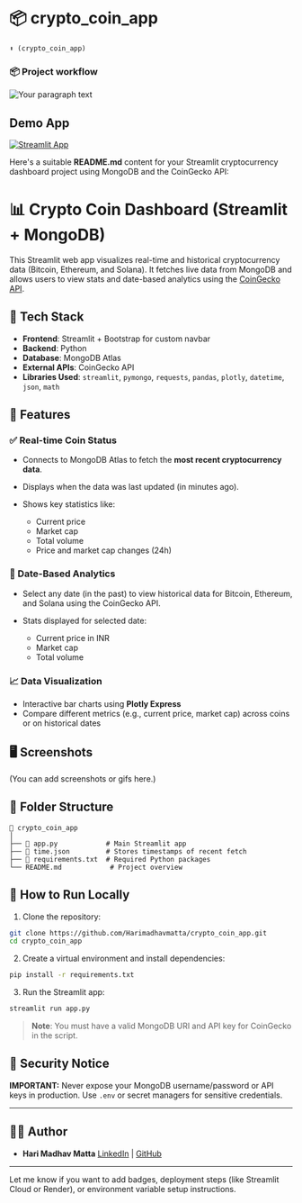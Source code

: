 # 📦 crypto_coin_app 
```
⬆️ (crypto_coin_app)
```

### 📦 Project workflow
![Your paragraph text](https://github.com/user-attachments/assets/9494ba33-dcd4-499f-b21d-edf2e6d43b58)


## Demo App

[![Streamlit App](https://static.streamlit.io/badges/streamlit_badge_black_white.svg)](https://my-crypto-coin-app.streamlit.app/)

Here's a suitable **README.md** content for your Streamlit cryptocurrency dashboard project using MongoDB and the CoinGecko API:


# 📊 Crypto Coin Dashboard (Streamlit + MongoDB)

This Streamlit web app visualizes real-time and historical cryptocurrency data (Bitcoin, Ethereum, and Solana). It fetches live data from MongoDB and allows users to view stats and date-based analytics using the [CoinGecko API](https://www.coingecko.com/en/api/documentation).

## 🔧 Tech Stack

* **Frontend**: Streamlit + Bootstrap for custom navbar
* **Backend**: Python
* **Database**: MongoDB Atlas
* **External APIs**: CoinGecko API
* **Libraries Used**: `streamlit`, `pymongo`, `requests`, `pandas`, `plotly`, `datetime`, `json`, `math`

## 🚀 Features

### ✅ Real-time Coin Status

* Connects to MongoDB Atlas to fetch the **most recent cryptocurrency data**.
* Displays when the data was last updated (in minutes ago).
* Shows key statistics like:

  * Current price
  * Market cap
  * Total volume
  * Price and market cap changes (24h)

### 📅 Date-Based Analytics

* Select any date (in the past) to view historical data for Bitcoin, Ethereum, and Solana using the CoinGecko API.
* Stats displayed for selected date:

  * Current price in INR
  * Market cap
  * Total volume

### 📈 Data Visualization

* Interactive bar charts using **Plotly Express**
* Compare different metrics (e.g., current price, market cap) across coins or on historical dates

## 🖥️ Screenshots

(You can add screenshots or gifs here.)

## 📂 Folder Structure

```
📁 crypto_coin_app
│
├── 📄 app.py            # Main Streamlit app
├── 📄 time.json         # Stores timestamps of recent fetch
├── 📄 requirements.txt  # Required Python packages
└── README.md            # Project overview
```

## 🧪 How to Run Locally

1. Clone the repository:

```bash
git clone https://github.com/Harimadhavmatta/crypto_coin_app.git
cd crypto_coin_app
```

2. Create a virtual environment and install dependencies:

```bash
pip install -r requirements.txt
```

3. Run the Streamlit app:

```bash
streamlit run app.py
```

> **Note**: You must have a valid MongoDB URI and API key for CoinGecko in the script.

## 🔐 Security Notice

**IMPORTANT:** Never expose your MongoDB username/password or API keys in production. Use `.env` or secret managers for sensitive credentials.

---

## 🙋‍♂️ Author

* **Hari Madhav Matta**
  [LinkedIn](https://www.linkedin.com/in/hari-madhav-matta-766b9b272/) | [GitHub](https://github.com/Harimadhavmatta/)

---

Let me know if you want to add badges, deployment steps (like Streamlit Cloud or Render), or environment variable setup instructions.

